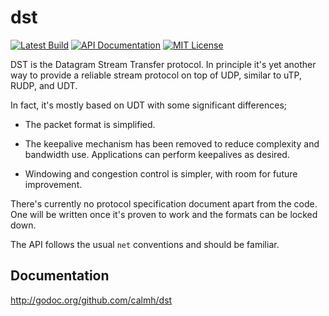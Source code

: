 dst
===

[![Latest Build](http://img.shields.io/jenkins/s/http/build.syncthing.net/dst.svg?style=flat-square)](http://build.syncthing.net/job/dst/lastBuild/)
[![API Documentation](http://img.shields.io/badge/api-Godoc-blue.svg?style=flat-square)](http://godoc.org/github.com/calmh/dst)
[![MIT License](http://img.shields.io/badge/license-MIT-blue.svg?style=flat-square)](http://opensource.org/licenses/MIT)

DST is the Datagram Stream Transfer protocol. In principle it's yet
another way to provide a reliable stream protocol on top of UDP, similar
to uTP, RUDP, and UDT.

In fact, it's mostly based on UDT with some significant differences;

 - The packet format is simplified.

 - The keepalive mechanism has been removed to reduce complexity and
   bandwidth use. Applications can perform keepalives as desired.

 - Windowing and congestion control is simpler, with room for
   future improvement.

There's currently no protocol specification document apart from the
code. One will be written once it's proven to work and the formats can
be locked down.

The API follows the usual `net` conventions and should be familiar.

Documentation
-------------

http://godoc.org/github.com/calmh/dst

